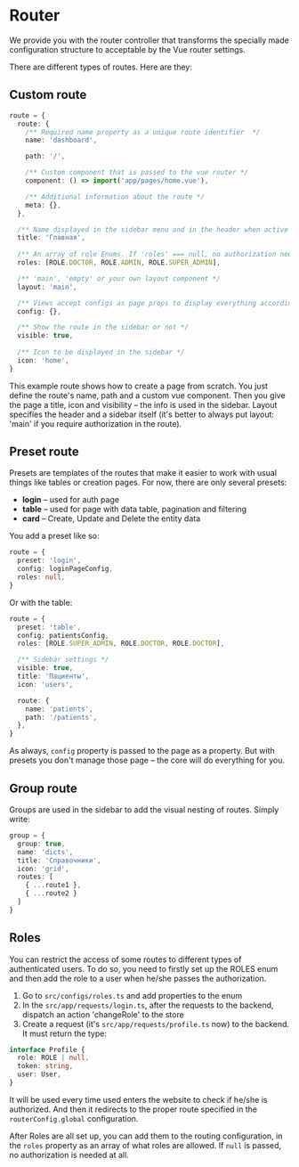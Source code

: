 # Router

We provide you with the router controller that transforms the specially made configuration structure
to acceptable by the Vue router settings.

There are different types of routes. Here are they:

## Custom route

```ts
route = {
  route: {
    /** Required name property as a unique route identifier  */
    name: 'dashboard',

    path: '/',

    /** Custom component that is passed to the vue router */
    component: () => import('app/pages/home.vue'),

    /** Additional information about the route */
    meta: {},
  },

  /** Name displayed in the sidebar menu and in the header when active */
  title: 'Главная',
  
  /** An array of role Enums. If 'roles' === null, no authorization needed */
  roles: [ROLE.DOCTOR, ROLE.ADMIN, ROLE.SUPER_ADMIN],

  /** 'main', 'empty' or your own layout component */
  layout: 'main',

  /** Views accept configs as page props to display everything according to those configs */
  config: {},

  /** Show the route in the sidebar or not */
  visible: true,
  
  /** Icon to be displayed in the sidebar */
  icon: 'home',
}
```

This example route shows how to create a page from scratch. You just define the route's
name, path and a custom vue component. Then you give the page a title, icon and visibility – the info is used
in the sidebar. Layout specifies the header and a sidebar itself (it's better to always put layout: 'main' if you
require authorization in the route).

## Preset route

Presets are templates of the routes that make it easier to work with usual things like tables or creation pages.
For now, there are only several presets:
* **login** – used for auth page
* **table** – used for page with data table, pagination and filtering
* **card** – Create, Update and Delete the entity data

You add a preset like so:
```ts
route = {
  preset: 'login',
  config: loginPageConfig,
  roles: null,
}
```

Or with the table:

```ts
route = {
  preset: 'table',
  config: patientsConfig,
  roles: [ROLE.SUPER_ADMIN, ROLE.DOCTOR, ROLE.DOCTOR],

  /** Sidebar settings */
  visible: true,
  title: 'Пациенты',
  icon: 'users',

  route: {
    name: 'patients',
    path: '/patients',
  },
}
```

As always, `config` property is passed to the page as a property. But with presets you don't manage those page –
the core will do everything for you.

## Group route

Groups are used in the sidebar to add the visual nesting of routes. Simply write:

```ts
group = {
  group: true,
  name: 'dicts',
  title: 'Справочники',
  icon: 'grid',
  routes: [
    { ...route1 },
    { ...route2 }
  ]
}
```

## Roles

You can restrict the access of some routes to different types of authenticated users. To do so, you need to firstly
set up the ROLES enum and then add the role to a user when he/she passes the authorization.

1) Go to `src/configs/roles.ts` and add properties to the enum
2) In the `src/app/requests/login.ts`, after the requests to the backend, dispatch an action 'changeRole' to the store
3) Create a request (it's `src/app/requests/profile.ts` now) to the backend. It must return the type:

```ts
interface Profile {
  role: ROLE | null,
  token: string,
  user: User,
}
```

It will be used every time used enters the website to check if he/she is authorized. And then it redirects to the
proper route specified in the `routerConfig.global` configuration.

After Roles are all set up, you can add them to the routing configuration, in the `roles` property as an array of
what roles are allowed. If `null` is passed, no authorization is needed at all.
